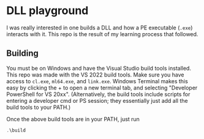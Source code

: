 # DLL playground
I was really interested in one builds a DLL and how a PE executable (`.exe`) interacts with it. This repo is the result of my learning process that followed.

## Building
You must be on Windows and have the Visual Studio build tools installed. This repo was made with the VS 2022 build tools. Make sure you have access to `cl.exe`, `ml64.exe`, and `link.exe`. Windows Terminal makes this easy by clicking the + to open a new terminal tab, and selecting "Developer PowerShell for VS 20xx". (Alternatively, the build tools include scripts for entering a developer cmd or PS session; they essentially just add all the build tools to your PATH.)

Once the above build tools are in your PATH, just run

```powershell
.\build
```
